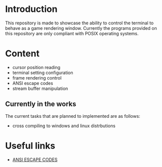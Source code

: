 # Introduction
This repository is made to showcase the ability to control the terminal to behave as a game rendering window. Currently the programs provided on this repository are only compliant with POSIX operating systems.

# Content
* cursor position reading
* terminal setting configuration
* frame rendering control
* ANSI escape codes
* stream buffer manipulation

## Currently in the works
The current tasks that are planned to implemented are as follows:
* cross compiling to windows and linux distrbutions

# Useful links
* [ANSI ESCAPE CODES](https://gist.github.com/fnky/458719343aabd01cfb17a3a4f7296797)
